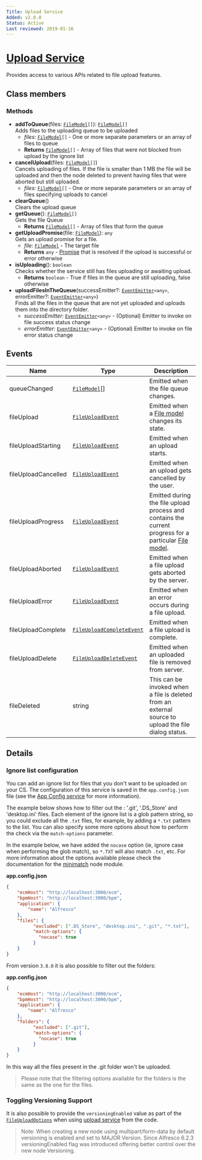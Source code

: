 ```yaml
---
Title: Upload Service
Added: v2.0.0
Status: Active
Last reviewed: 2019-01-16
---
```


# [Upload Service](../../../lib/core/services/upload.service.ts "Defined in upload.service.ts")

Provides access to various APIs related to file upload features.

## Class members

### Methods

-   **addToQueue**(files: [`FileModel`](../../../lib/core/models/file.model.ts)`[]`): [`FileModel`](../../../lib/core/models/file.model.ts)`[]`<br/>
    Adds files to the uploading queue to be uploaded
    -   _files:_ [`FileModel`](../../../lib/core/models/file.model.ts)`[]`  - One or more separate parameters or an array of files to queue
    -   **Returns** [`FileModel`](../../../lib/core/models/file.model.ts)`[]` - Array of files that were not blocked from upload by the ignore list
-   **cancelUpload**(files: [`FileModel`](../../../lib/core/models/file.model.ts)`[]`)<br/>
    Cancels uploading of files. If the file is smaller than 1 MB the file will be uploaded and then the node deleted to prevent having files that were aborted but still uploaded.
    -   _files:_ [`FileModel`](../../../lib/core/models/file.model.ts)`[]`  - One or more separate parameters or an array of files specifying uploads to cancel
-   **clearQueue**()<br/>
    Clears the upload queue
-   **getQueue**(): [`FileModel`](../../../lib/core/models/file.model.ts)`[]`<br/>
    Gets the file Queue
    -   **Returns** [`FileModel`](../../../lib/core/models/file.model.ts)`[]` - Array of files that form the queue
-   **getUploadPromise**(file: [`FileModel`](../../../lib/core/models/file.model.ts)): `any`<br/>
    Gets an upload promise for a file.
    -   _file:_ [`FileModel`](../../../lib/core/models/file.model.ts)  - The target file
    -   **Returns** `any` - [Promise](https://developer.mozilla.org/en-US/docs/Web/JavaScript/Guide/Using_promises) that is resolved if the upload is successful or error otherwise
-   **isUploading**(): `boolean`<br/>
    Checks whether the service still has files uploading or awaiting upload.
    -   **Returns** `boolean` - True if files in the queue are still uploading, false otherwise
-   **uploadFilesInTheQueue**(successEmitter?: [`EventEmitter`](https://angular.io/api/core/EventEmitter)`<any>`, errorEmitter?: [`EventEmitter`](https://angular.io/api/core/EventEmitter)`<any>`)<br/>
    Finds all the files in the queue that are not yet uploaded and uploads them into the directory folder.
    -   _successEmitter:_ [`EventEmitter`](https://angular.io/api/core/EventEmitter)`<any>`  - (Optional) Emitter to invoke on file success status change
    -   _errorEmitter:_ [`EventEmitter`](https://angular.io/api/core/EventEmitter)`<any>`  - (Optional) Emitter to invoke on file error status change

## Events

| Name | Type | Description |
| ---- | ---- | ----------- |
| queueChanged | [`FileModel`](../../../lib/core/models/file.model.ts)\[] | Emitted when the file queue changes. |
| fileUpload | [`FileUploadEvent`](../../../lib/core/events/file.event.ts) | Emitted when a [File model](../../../lib/core/models/file.model.ts) changes its state. |
| fileUploadStarting | [`FileUploadEvent`](../../../lib/core/events/file.event.ts) | Emitted when an upload starts. |
| fileUploadCancelled | [`FileUploadEvent`](../../../lib/core/events/file.event.ts) | Emitted when an upload gets cancelled by the user. |
| fileUploadProgress | [`FileUploadEvent`](../../../lib/core/events/file.event.ts) | Emitted during the file upload process and contains the current progress for a particular [File model](../../../lib/core/models/file.model.ts). |
| fileUploadAborted | [`FileUploadEvent`](../../../lib/core/events/file.event.ts) | Emitted when a file upload gets aborted by the server. |
| fileUploadError | [`FileUploadEvent`](../../../lib/core/events/file.event.ts) | Emitted when an error occurs during a file upload. |
| fileUploadComplete | [`FileUploadCompleteEvent`](../../../lib/core/events/file.event.ts) | Emitted when a file upload is complete. |
| fileUploadDelete | [`FileUploadDeleteEvent`](../../../lib/core/events/file.event.ts) | Emitted when an uploaded file is removed from server. |
| fileDeleted | string | This can be invoked when a file is deleted from an external source to upload the file dialog status. |

## Details

### Ignore list configuration

You can add an ignore list for files that you don't want to be uploaded on your CS.
The configuration of this service is saved in the `app.config.json` file
(see the [App Config service](app-config.service.md) for more information).

The example below shows how to filter out the : '.git', '.DS_Store' and 'desktop.ini' files.
Each element of the ignore list is a glob pattern string, so you could exclude all the `.txt`
files, for example, by adding a `*.txt` pattern to the list.
You can also specify some more options about how to perform the check via the `match-options` parameter.

In the example below, we have added the `nocase` option (ie, ignore case when performing the
glob match), so `*.TXT` will also match `.txt`, etc.
For more information about the options available please check the documentation for the
[minimatch](https://www.npmjs.com/package/minimatch#options)
node module.

**app.config.json**

```json
{
    "ecmHost": "http://localhost:3000/ecm",
    "bpmHost": "http://localhost:3000/bpm",
    "application": {
        "name": "Alfresco"
    },
    "files": {
          "excluded": [".DS_Store", "desktop.ini", ".git", "*.txt"],
          "match-options": {
            "nocase": true
          }
    }
}
```

From version `3.8.0` it is also possible to filter out the folders:

**app.config.json**

```json
{
    "ecmHost": "http://localhost:3000/ecm",
    "bpmHost": "http://localhost:3000/bpm",
    "application": {
        "name": "Alfresco"
    },
    "folders": {
          "excluded": [".git"],
          "match-options": {
            "nocase": true
          }
    }
}
```

In this way all the files present in the .git folder won't be uploaded.

> Please note that the filtering options available for the folders is the same as the one for the files.

### Toggling Versioning Support

It is also possible to provide the `versioningEnabled` value as part of the [`FileUploadOptions`](../../../lib/core/models/file.model.ts) when using [upload service](../../core/services/upload.service.md) from the code.

> Note: When creating a new node using multipart/form-data by default versioning is enabled and set to MAJOR Version.
> Since Alfresco 6.2.3 versioningEnabled flag was introduced offering better control over the new node Versioning.
